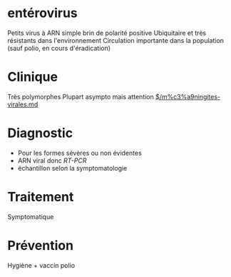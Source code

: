 # entérovirus



Petits virus à ARN simple brin de polarité positive
Ubiquitaire et très résistants dans l'environnement
Circulation importante dans la population (sauf polio, en cours d'éradication) 


# Clinique


Très polymorphes
Plupart asympto mais attention [$/m%c3%a9ningites-virales.md](#mc3a9ningites-viralesmd)


# Diagnostic


- Pour les formes sévères ou non évidentes
- ARN viral donc _RT-PCR_
- échantillon selon la symptomatologie


# Traitement


Symptomatique 


# Prévention


Hygiène + vaccin polio 

